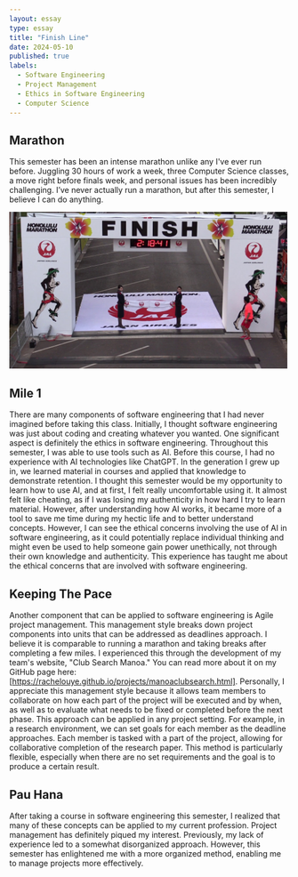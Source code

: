 ```yaml
---
layout: essay
type: essay
title: "Finish Line"
date: 2024-05-10
published: true
labels:
  - Software Engineering
  - Project Management
  - Ethics in Software Engineering
  - Computer Science
---
```


## Marathon

This semester has been an intense marathon unlike any I've ever run before. Juggling 30 hours of work a week, three Computer Science classes, a move right before finals week, and personal issues has been incredibly challenging. I’ve never actually run a marathon, but after this semester, I believe I can do anything.

<div class="text-center p-4">
  <img width="500px" src="/img/finish.jpg" class="img-thumbnail" >
</div>

## Mile 1

There are many components of software engineering that I had never imagined before taking this class. Initially, I thought software engineering was just about coding and creating whatever you wanted. One significant aspect is definitely the ethics in software engineering. Throughout this semester, I was able to use tools such as AI. Before this course, I had no experience with AI technologies like ChatGPT. In the generation I grew up in, we learned material in courses and applied that knowledge to demonstrate retention. I thought this semester would be my opportunity to learn how to use AI, and at first, I felt really uncomfortable using it. It almost felt like cheating, as if I was losing my authenticity in how hard I try to learn material. However, after understanding how AI works, it became more of a tool to save me time during my hectic life and to better understand concepts. However, I can see the ethical concerns involving the use of AI in software engineering, as it could potentially replace individual thinking and might even be used to help someone gain power unethically, not through their own knowledge and authenticity. This experience has taught me about the ethical concerns that are involved with software engineering.

## Keeping The Pace

Another component that can be applied to software engineering is Agile project management. This management style breaks down project components into units that can be addressed as deadlines approach. I believe it is comparable to running a marathon and taking breaks after completing a few miles. I experienced this through the development of my team's website, "Club Search Manoa." You can read more about it on my GitHub page here: [https://rachelouye.github.io/projects/manoaclubsearch.html]. Personally, I appreciate this management style because it allows team members to collaborate on how each part of the project will be executed and by when, as well as to evaluate what needs to be fixed or completed before the next phase. This approach can be applied in any project setting. For example, in a research environment, we can set goals for each member as the deadline approaches. Each member is tasked with a part of the project, allowing for collaborative completion of the research paper. This method is particularly flexible, especially when there are no set requirements and the goal is to produce a certain result.

## Pau Hana

After taking a course in software engineering this semester, I realized that many of these concepts can be applied to my current profession. Project management has definitely piqued my interest. Previously, my lack of experience led to a somewhat disorganized approach. However, this semester has enlightened me with a more organized method, enabling me to manage projects more effectively.
